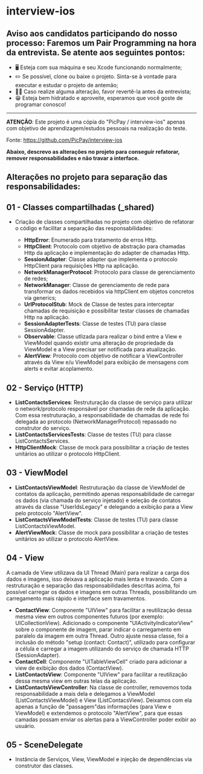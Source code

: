 # interview-ios

## Aviso aos candidatos participando do nosso processo: Faremos um Pair Programming na hora da entrevista. Se atente aos seguintes pontos:

- 🖥 Esteja com sua máquina e seu Xcode funcionando normalmente;
- ✏️ Se possível, clone ou baixe o projeto. Sinta-se à vontade para executar e estudar o projeto de antemão;
- 🙏🏻 Caso realize alguma alteração, favor revertê-la antes da entrevista;
- 😁 Esteja bem hidratado e aproveite, esperamos que você goste de programar conosco!

------------------------------------------------------------------------------------------------------------------------
**ATENÇÃO**: Este projeto é uma cópia do "PicPay / interview-ios" apenas com objetivo de aprendizagem/estudos pessoais na realização do teste.

Fonte: https://github.com/PicPay/interview-ios

**Abaixo, descrevo as alterações no projeto para conseguir refatorar, remover responsabilidades e não travar a interface.**

## Alterações no projeto para separação das responsabilidades:

## 01 - Classes compartilhadas (_shared)

- Criação de classes compartilhadas no projeto com objetivo de refatorar o código e facilitar a separação das responsabilidades:

  - **HttpError**: Enumerado para tratamento de erros Http.
  - **HttpClient**: Protocolo com objetivo de abstração para chamadas Http da aplicação e implementação do adapter de chamadas Http.
  - **SessionAdapter**: Classe adapter que implementa o protocolo HttpClient para requisições Http na aplicação.
  - **NetworkManagerProtocol**: Protocolo para classe de gerenciamento de redes;
  - **NetworkManager**: Classe de gerenciamento de rede para transformar os dados recebidos via httpClient em objetos concretos via generics;
  - **UrlProtocolStub**: Mock de Classe de testes para interceptar chamadas de requisição e possibilitar testar classes de chamadas Http na aplicação.
  - **SessionAdapterTests**: Classe de testes (TU) para classe SessionAdapter.
  - **Observable**: Classe utlizada para realizar o bind entre a View e ViewModel quando existir uma alteração de propriedade da ViewModel e a View precisar ser notificada para atualização. 
  - **AlertView**: Protocolo com objetivo de notificar a ViewController através da View e/u ViewModel para exibição de mensagens com alerts e evitar acoplamento.

## 02 - Serviço (HTTP)

- **ListContactsServices**: Restruturação da classe de serviço para utilizar o network/protocolo responsável por chamadas de rede da aplicação. Com essa restruturação, a responsabilidade de chamadas de rede foi delegada ao protocolo (NetworkManagerProtocol) repassado no construtor do serviço.
- **ListContactsServicesTests**: Classe de testes (TU) para classe ListContactsServices.
- **HttpClientMock**: Classe de mock para possibilitar a criação de testes unitários ao utilizar o protocolo HttpClient.

## 03 - ViewModel

- **ListContactsViewModel**: Restruturação da classe de ViewModel de contatos da aplicação, permitindo apenas responsabilidade de carregar os dados (via chamada do serviço injetado) e seleção de contatos através da classe "UserIdsLegacy" e delegando a exibição para a View pelo protocolo "AlertView".
- **ListContactsViewModelTests**: Classe de testes (TU) para classe ListContactsViewModel.
- **AlertViewMock**: Classe de mock para possibilitar a criação de testes unitários ao utilizar o protocolo AlertView.

## 04 - View

A camada de View utilizava da UI Thread (Main) para realizar a carga dos dados e imagens, isso deixava a aplicação mais lenta e travando. Com a restruturação e separação das responsabilidades descritas acima, foi possível carregar os dados e imagens em outras Threads, possibilitando um carregamento mais rápido e interface sem travamentos.

- **ContactView**: Componente "UIView" para facilitar a reutilização dessa mesma view em outros componentes futuros (por exemplo: UICollectionView). Adicionado o componente "UIActivityIndicatorView" sobre o componente de imagem, parar indicar o carregamento em paralelo da imagem em outra Thread. Outro ajuste nessa classe, foi a inclusão do método "setup (contact: Contact)", utilizado para configurar a célula e carregar a imagem utilizando do serviço de chamada HTTP (SessionAdapter). 
- **ContactCell**: Componente "UITableViewCell" criado para adicionar a view de exibição dos dados (ContactView).
- **ListContactsView**: Componente "UIView" para facilitar a reutilização dessa mesma view em outras telas da aplicação.
- **ListContactsViewController**: Na classe de controller, removemos toda responsabilidade a mais dela e delegamos a ViewModel (ListContactsViewModel) e View (ListContacsView). Deixamos com ela apenas a função de "passagem"das informações (para View e ViewModel) e extendemos o protocolo "AlertView", para que essas camadas possam enviar os alertas para a ViewController poder exibir ao usuário.

## 05 - SceneDelegate

- Instância de Serviços, View, ViewModel e injeção de dependências via construtor das classes.
